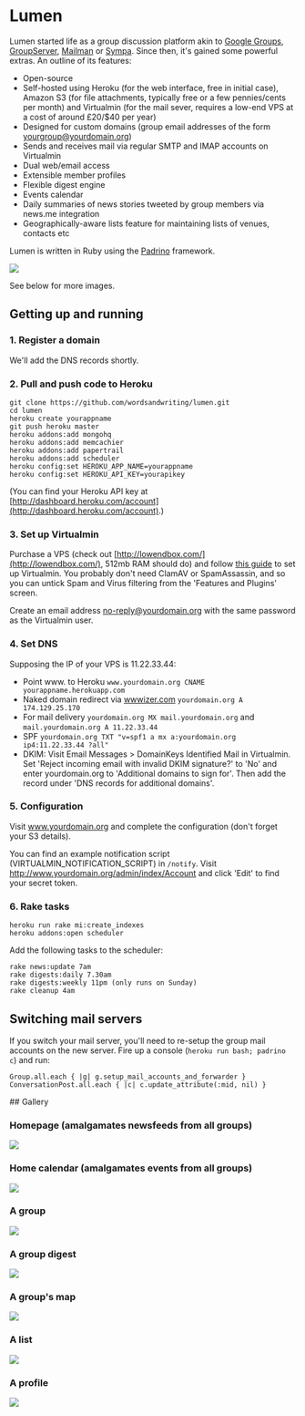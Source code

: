 # Lumen

Lumen started life as a group discussion platform akin to [Google Groups](http://groups.google.com), [GroupServer](http://groupserver.org/), 
[Mailman](http://www.list.org/) or [Sympa](http://www.sympa.org/). Since then, it's gained some powerful extras. An outline of its features:

* Open-source
* Self-hosted using Heroku (for the web interface, free in initial case), Amazon S3 (for file attachments, typically free or a few pennies/cents per month) and Virtualmin (for the mail sever, requires a low-end VPS at a cost of around £20/$40 per year)
* Designed for custom domains (group email addresses of the form yourgroup@yourdomain.org)
* Sends and receives mail via regular SMTP and IMAP accounts on Virtualmin
* Dual web/email access
* Extensible member profiles
* Flexible digest engine
* Events calendar
* Daily summaries of news stories tweeted by group members via news.me integration
* Geographically-aware lists feature for maintaining lists of venues, contacts etc

Lumen is written in Ruby using the [Padrino](http://padrinorb.com/) framework.

[<img src="https://dl.dropboxusercontent.com/u/136370/lumen/top.jpg">](https://dl.dropboxusercontent.com/u/136370/lumen/top.jpg)

See below for more images.

## Getting up and running

### 1. Register a domain

We'll add the DNS records shortly.

### 2. Pull and push code to Heroku

```
git clone https://github.com/wordsandwriting/lumen.git
cd lumen
heroku create yourappname
git push heroku master
heroku addons:add mongohq
heroku addons:add memcachier
heroku addons:add papertrail
heroku addons:add scheduler
heroku config:set HEROKU_APP_NAME=yourappname
heroku config:set HEROKU_API_KEY=yourapikey
```

(You can find your Heroku API key at [http://dashboard.heroku.com/account](http://dashboard.heroku.com/account).)

###  3. Set up Virtualmin

Purchase a VPS (check out [http://lowendbox.com/](http://lowendbox.com/), 512mb RAM should do) and follow [this guide](http://lowendbox.com/blog/your-own-mail-server-with-virtualmin/) to set up Virtualmin. 
You probably don't need ClamAV or SpamAssassin, and so you can untick Spam and Virus filtering from the 'Features and Plugins' screen.

Create an email address no-reply@yourdomain.org with the same password as the Virtualmin user.

### 4. Set DNS

Supposing the IP of your VPS is 11.22.33.44:

* Point www. to Heroku `www.yourdomain.org CNAME yourappname.herokuapp.com`
* Naked domain redirect via [wwwizer.com](http://wwwizer.com) `yourdomain.org A 174.129.25.170` 
* For mail delivery `yourdomain.org MX mail.yourdomain.org` and `mail.yourdomain.org A 11.22.33.44`
* SPF `yourdomain.org TXT "v=spf1 a mx a:yourdomain.org ip4:11.22.33.44 ?all"`
* DKIM: Visit Email Messages > DomainKeys Identified Mail in Virtualmin. Set 'Reject incoming email with invalid DKIM signature?' to 'No' and enter yourdomain.org to 'Additional domains to sign for'. Then add the record under 'DNS records for additional domains'.

### 5. Configuration

Visit www.yourdomain.org and complete the configuration (don't forget your S3 details).

You can find an example notification script (VIRTUALMIN_NOTIFICATION_SCRIPT) in `/notify`. Visit http://www.yourdomain.org/admin/index/Account and click 'Edit' to
find your secret token.

### 6. Rake tasks

```
heroku run rake mi:create_indexes
heroku addons:open scheduler
```

Add the following tasks to the scheduler:
```
rake news:update 7am
rake digests:daily 7.30am
rake digests:weekly 11pm (only runs on Sunday)
rake cleanup 4am
```

## Switching mail servers

If you switch your mail server, you'll need to re-setup the group mail accounts on the new server. Fire up a console (`heroku run bash; padrino c`) and run:
```
Group.all.each { |g| g.setup_mail_accounts_and_forwarder }
ConversationPost.all.each { |c| c.update_attribute(:mid, nil) }
```

## Gallery

### Homepage (amalgamates newsfeeds from all groups)
[<img src="https://dl.dropboxusercontent.com/u/136370/lumen/home.jpg">](https://dl.dropboxusercontent.com/u/136370/lumen/home.jpg)

### Home calendar (amalgamates events from all groups)
[<img src="https://dl.dropboxusercontent.com/u/136370/lumen/calendar.jpg">](https://dl.dropboxusercontent.com/u/136370/lumen/calendar.jpg)

### A group
[<img src="https://dl.dropboxusercontent.com/u/136370/lumen/group.jpg">](https://dl.dropboxusercontent.com/u/136370/lumen/group.jpg)

### A group digest
[<img src="https://dl.dropboxusercontent.com/u/136370/lumen/digest.jpg">](https://dl.dropboxusercontent.com/u/136370/lumen/digest.jpg)

### A group's map
[<img src="https://dl.dropboxusercontent.com/u/136370/lumen/map.jpg">](https://dl.dropboxusercontent.com/u/136370/lumen/map.jpg)

### A list
[<img src="https://dl.dropboxusercontent.com/u/136370/lumen/list.jpg">](https://dl.dropboxusercontent.com/u/136370/lumen/list.jpg)

### A profile 
[<img src="https://dl.dropboxusercontent.com/u/136370/lumen/profile.jpg">](https://dl.dropboxusercontent.com/u/136370/lumen/profile.jpg)

